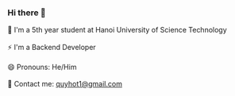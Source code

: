 ### Hi there 👋

<!--
**quyhot/quyhot** is a ✨ _special_ ✨ repository because its `README.md` (this file) appears on your GitHub profile.

Here are some ideas to get you started:

- 🔭 I’m currently working on ...
- 🌱 I’m currently learning ...
- 👯 I’m looking to collaborate on ...
- 🤔 I’m looking for help with ...
- 💬 Ask me about ...
- 📫 How to reach me: ...
- 😄 Pronouns: ...
- ⚡ Fun fact: ...
-->
:school: I'm a 5th year student at Hanoi University of Science Technology <br></br>
⚡ I'm a Backend Developer <br></br>
😄 Pronouns: He/Him <br></br>
💬 Contact me: quyhot1@gmail.com
